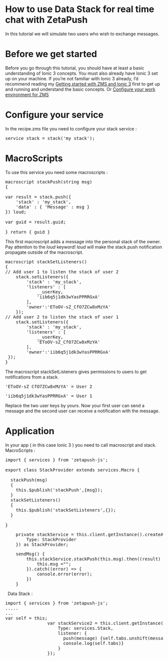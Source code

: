 # How to use Data Stack for real time chat with ZetaPush

<span style="font-weight: 400;">In this tutorial we will simulate two users who wish to exchange messages.</span>

# Before we get started

Before you go through this tutorial, you should have at least a basic understanding of Ionic 3 concepts. You must also already have Ionic 3 set up on your machine. If you’re not familiar with Ionic 3 already, I’d recommend reading my [Getting started with ZMS and Ionic 3](https://www.why-me.tech/getting-started-with-ionic-3-and-zms/) first to get up and running and understand the basic concepts. Or [Configure your work environment for ZMS](https://www.why-me.tech/configure-your-work-environment-for-zms/)

# Configure your service 

<span style="font-weight: 400;">In the recipe.zms file you need to configure your stack service :</span>

<pre class="prettyprint">service stack = stack('my_stack');</pre>

# MacroScripts

<span style="font-weight: 400;">To use this service you need some macroscripts :</span>

<pre class="prettyprint">macroscript stackPush(string msg)
{

var result = stack.push({
	'stack' : 'my_stack',
	'data' : { 'Message' : msg }
}) loud;

var guid = result.guid;

} return { guid }</pre>

<span style="font-weight: 400;">This first macroscript adds a message into the personal stack of the owner.</span> <span style="font-weight: 400;">Pay attention to the</span> _<span style="font-weight: 400;">loud</span>_ <span style="font-weight: 400;">keyword!</span> _<span style="font-weight: 400;">loud</span>_ <span style="font-weight: 400;">will make the stack.push notification propagate outside of the macroscript.</span>  

<pre class="prettyprint">macroscript stackSetListeners()
{
// Add user 1 to listen the stack of user 2
	stack.setListeners({
		'stack' : 'my_stack',
		'listeners' : [
			__userKey,
			'iib6q5j1dk3wYasPPRRGxA'
		],
		'owner':'EToOV-sZ_CfO7ZCw8xMzYA'
	});
// Add user 2 to listen the stack of user 1
	stack.setListeners({
 		'stack' : 'my_stack',
 		'listeners' : [
 			__userKey,
 			'EToOV-sZ_CfO7ZCw8xMzYA'
 		],
 		'owner':'iib6q5j1dk3wYasPPRRGxA'
 });
}</pre>

<span style="font-weight: 400;">The macroscript</span> <span style="font-weight: 400;">stackSetListeners</span> <span style="font-weight: 400;">gives permissions to users to get notifications from a stack.</span>

<pre class="prettyprint">'EToOV-sZ_CfO7ZCw8xMzYA' = User 2</pre>

<pre class="prettyprint">'iib6q5j1dk3wYasPPRRGxA' = User 1</pre>

<span style="font-weight: 400;">Replace the two user keys by yours.</span> <span style="font-weight: 400;">Now your first user can send a message and the second user can receive a notification with the message.</span>  

# Application

<span style="font-weight: 400;">In your app ( in this case Ionic 3 ) you need to call macroscript and stack.</span> MacroScripts :

<pre class="prettyprint">import { services } from 'zetapush-js';

export class StackProvider extends services.Macro {

  stackPush(msg)
  {
    this.$publish('stackPush',{msg});
  }
  stackSetListeners()
  {
    this.$publish('stackSetListeners',{});
  }

}</pre>

<pre class="prettyprint">    private stackService = this.client.getInstance().createAsyncMacroService({
        Type: StackProvider
    }) as StackProvider;</pre>

<pre class="prettyprint">    sendMsg() {
        this.stackService.stackPush(this.msg).then((result) => {
            this.msg ="";
        }).catch((error) => {
            console.error(error);
        })
    }</pre>

  Data Stack :

<pre class="prettyprint">import { services } from 'zetapush-js';
.....
...
var self = this;
                var stackService2 = this.client.getInstance().createService({
                    Type: services.Stack,
                    listener: {
                      push(message) {self.tabs.unshift(message.data.data.Message)
                      console.log(self.tabs)}
                    }
                });</pre>

